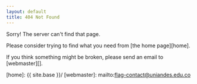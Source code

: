 ```yaml
---
layout: default
title: 404 Not Found
---
```

Sorry! The server can't find that page.

Please consider trying to find what you need from [the home page][home].

If you think something might be broken, please send an email to [webmaster][].

[home]: {{ site.base }}/
[webmaster]: mailto:flag-contact@uniandes.edu.co
